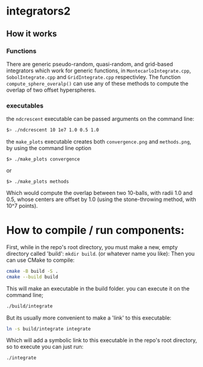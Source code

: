 # integrators2

## How it works

### Functions
There are generic pseudo-random, quasi-random, and grid-based integrators which work for generic functions, in ```MontecarloIntegrate.cpp```, ```SobolIntegrate.cpp``` and ```GridIntegrate.cpp``` respectivley. The function ```compute_sphere_overalp()``` can use any of these methods to compute the overlap of two offset hyperspheres.  

### executables
the ```ndcrescent``` executable can be passed arguments on the command line: 

```bash
$> ./ndcrescent 10 1e7 1.0 0.5 1.0
```

the ```make_plots``` executable creates both ```convergence.png``` and ```methods.png```, by using the command line option 
```
$> ./make_plots convergence
```
or 
```
$> ./make_plots methods
```


Which would compute the overlap between two 10-balls, with radii 1.0 and 0.5, whose centers are offset by 1.0 (using the stone-throwing method, with 10^7 points). 


# How to compile / run components: 
First, while in the repo's root directory, you must make a new, empty directory called 'build': `mkdir build`. (or whatever name you like): 
Then you can use CMake to compile: 

``` bash
cmake -B build -S .
cmake --build build
```

This will make an executable in the build folder. you can execute it on the command line;
``` bash
./build/integrate
```
But its usually more convenient to make a 'link' to this executable: 
``` bash
ln -s build/integrate integrate
```
Which will add a symbolic link to this executable in the repo's root directory, so to execute you can just run: 
``` bash
./integrate
```


